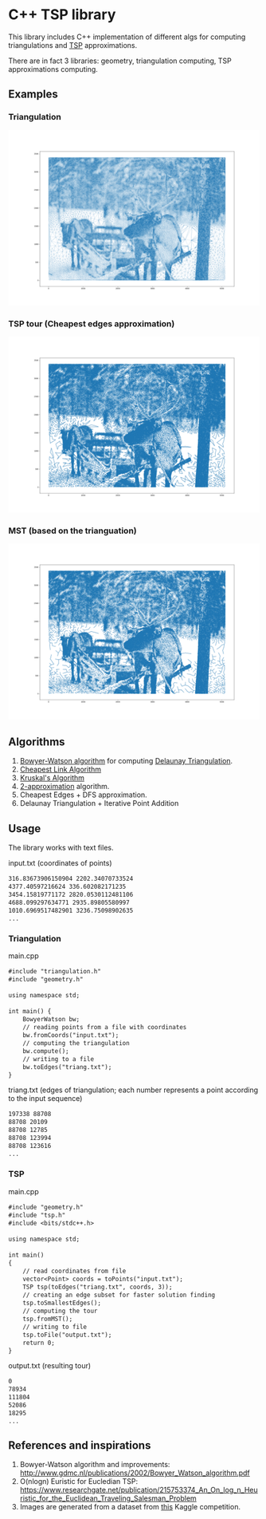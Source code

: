 # C++ TSP library

This library includes C++ implementation of different algs for computing triangulations and [TSP](https://en.wikipedia.org/wiki/Travelling_salesman_problem) approximations.

There are in fact 3 libraries: geometry, triangulation computing, TSP approximations computing.

## Examples
### Triangulation
![triang](Gallery/triangulation(ALL).png)
### TSP tour (Cheapest edges approximation)
![tsp](Gallery/improved(2).png)
### MST (based on the trianguation)
![mst](Gallery/MST(2.2).png)

## Algorithms

1. [Bowyer-Watson algorithm](https://en.wikipedia.org/wiki/Bowyer%E2%80%93Watson_algorithm) for computing [Delaunay Triangulation](https://en.wikipedia.org/wiki/Delaunay_triangulation).
2. [Cheapest Link Algorithm](http://www.jlmartin.faculty.ku.edu/courses/math105-F14/chapter6-part5.pdf)
3. [Kruskal's Algorithm](https://en.wikipedia.org/wiki/Kruskal%27s_algorithm)
4. [2-approximation](http://www.dis.uniroma1.it/~alberto/didattica/tcs-2011/alberto/TCS-approx-4.pdf) algorithm.
5. Cheapest Edges + DFS approximation.
6. Delaunay Triangulation + Iterative Point Addition

## Usage

The library works with text files.

input.txt (coordinates of points)
```
316.83673906150904 2202.34070733524
4377.40597216624 336.602082171235
3454.15819771172 2820.0530112481106
4688.099297634771 2935.89805580997
1010.6969517482901 3236.75098902635
...
```

### Triangulation
main.cpp
```
#include "triangulation.h"
#include "geometry.h"

using namespace std;

int main() {
    BowyerWatson bw;
    // reading points from a file with coordinates
    bw.fromCoords("input.txt");
    // computing the triangulation
    bw.compute();
    // writing to a file
    bw.toEdges("triang.txt");
}
```

triang.txt (edges of triangulation; each number represents a point according to the input sequence)
```
197338 88708
88708 20109
88708 12785
88708 123994
88708 123616
...
```

### TSP
main.cpp
```
#include "geometry.h"
#include "tsp.h"
#include <bits/stdc++.h>

using namespace std;

int main()
{
    // read coordinates from file
    vector<Point> coords = toPoints("input.txt");
    TSP tsp(toEdges("triang.txt", coords, 3));
    // creating an edge subset for faster solution finding
    tsp.toSmallestEdges();
    // computing the tour
    tsp.fromMST();
    // writing to file
    tsp.toFile("output.txt");
    return 0;
}
```

output.txt (resulting tour)
```
0
78934
111804
52086
18295
...
```

## References and inspirations

1. Bowyer-Watson algorithm and improvements: http://www.gdmc.nl/publications/2002/Bowyer_Watson_algorithm.pdf
2. O(nlogn) Euristic for Eucledian TSP: https://www.researchgate.net/publication/215753374_An_On_log_n_Heuristic_for_the_Euclidean_Traveling_Salesman_Problem
3. Images are generated from a dataset from [this](https://www.kaggle.com/c/traveling-santa-2018-prime-paths) Kaggle competition.
